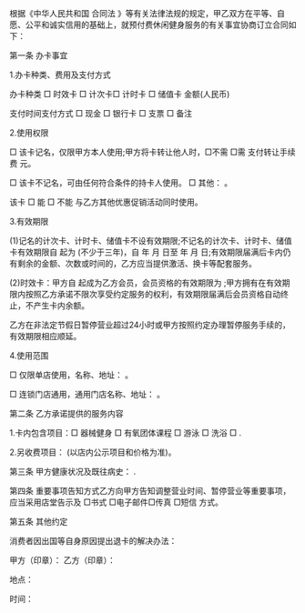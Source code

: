 
 


根据《中华人民共和国
合同法
》等有关法律法规的规定，甲乙双方在平等、自愿、公平和诚实信用的基础上，就预付费休闲健身服务的有关事宜协商订立合同如下：


第一条 办卡事宜


1.办卡种类、费用及支付方式


办卡种类 □ 时效卡 □ 计次卡□ 计时卡 □ 储值卡 金额(人民币)


支付时间支付方式 □ 现金 □ 银行卡 □ 支票 □ 备注


2.使用权限


□ 该卡记名，仅限甲方本人使用;甲方将卡转让他人时，□不需 □需 支付转让手续费        元。


□ 该卡不记名，可由任何符合条件的持卡人使用。 □ 其他：                                        。


该卡 □ 能 □ 不能 与乙方其他优惠促销活动同时使用。


3.有效期限


(1)记名的计次卡、计时卡、储值卡不设有效期限;不记名的计次卡、计时卡、储值卡有效期限自 起为 (不少于三年)，自       年  月    日至       年   月   日;有效期限届满后卡内仍有剩余的金额、次数或时间的，乙方应当提供激活、换卡等配套服务。


(2)时效卡：甲方自 起成为乙方会员，会员资格的有效期限为 ;甲方拥有在有效期限内按照乙方承诺不限次享受约定服务的权利，有效期限届满后会员资格自动终止，不产生卡内余额。


乙方在非法定节假日暂停营业超过24小时或甲方按照约定办理暂停服务手续的，有效期限相应顺延。


4.使用范围



□ 仅限单店使用，名称、地址：                                             。


□ 连锁门店通用，通用门店名称、地址：                                                      。


第二条 乙方承诺提供的服务内容


1.卡内包含项目：□ 器械健身 □ 有氧团体课程 □ 游泳 □ 洗浴 □                  .


2.另收费项目： (以店内公示项目和价格为准)。


第三条 甲方健康状况及既往病史：                                                      .


第四条 重要事项告知方式乙方向甲方告知调整营业时间、暂停营业等重要事项，应当采用店堂告示及 □书式 □电子邮件□传真 □短信        方式。


第五条 其他约定



 

消费者因出国等自身原因提出退卡的解决办法：













甲方（印章）：                                     乙方（印章）：


地点：


时间：




 


 

 
 
 
 
 
  


  
 

  


  


  
 
 
 
 

